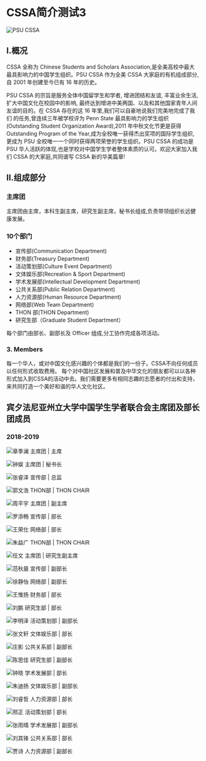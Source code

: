 # CSSA简介测试3

![PSU CSSA](.gitbook/assets/cssa_logo_gradient.png)

## I.概况

  
CSSA 全称为 Chinese Students and Scholars Association,是全美高校中最大最具影响力的中国学生组织。PSU CSSA 作为全美 CSSA 大家庭的有机组成部分,自 2001 年创建至今已有 16 年的历史。

PSU CSSA 的宗旨是服务全体中国留学生和学者, 增进团结和友谊, 丰富业余生活, 扩大中国文化在校园中的影响, 最终达到增进中美两国、以及和其他国家青年人间 友谊的目的。在 CSSA 存在的这 16 年里,我们可以自豪地说我们完美地完成了我们 的任务,曾连续三年被学校评为 Penn State 最具影响力的学生组织\(Outstanding Student Organization Award\),2011 年中秋文化节更是获得 Outstanding Program of the Year,成为全校唯一获得杰出奖项的国际学生组织,更成为 PSU 全校唯一一个同时获得两项荣誉的学生组织。PSU CSSA 的成功是 PSU 华人活跃的体现,也是学校对中国学生学者整体素质的认可。欢迎大家加入我们 CSSA 的大家庭,共同谱写 CSSA 新的华美篇章!

## II.组成部分

### 主席团

主席团由主席，本科生副主席，研究生副主席，秘书长组成,负责带领组织长远健康发展。

### 10个部门

* 宣传部\(Communication Department\)
* 财务部\(Treasury Department\)
* 活动策划部\(Culture Event Department\)
* 文体娱乐部\(Recreation & Sport Department\)
* 学术发展部\(Intellectual Development Department\)
* 公共关系部\(Public Relation Department\)
* 人力资源部\(Human Resource Department\)
* 网络部\(Web Team Department\)
* THON 部\(THON Department\)
* 研究生部（Graduate Student Department）

每个部门由部长、副部长及 Officer 组成,分工协作完成各项活动。

### 3. Members

每一个华人，或对中国文化感兴趣的个体都是我们的一份子。CSSA不向任何成员以任何形式收取费用。 每个对中国社区发展和普及中华文化的朋友都可以以各种形式加入到CSSA的活动中去。我们需要更多有相同志趣的志愿者的付出和支持，来共同打造一个美好和谐的华人文化社区。

## 宾夕法尼亚州立大学中国学生学者联合会主席团及部长团成员

### 2018-2019

![&#x7AE0;&#x5B63;&#x6F9C;  &#x4E3B;&#x5E2D;&#x56E2; \| &#x4E3B;&#x5E2D;](.gitbook/assets/image%20%2816%29.png)

![&#x949F;&#x5A31;  &#x4E3B;&#x5E2D;&#x56E2; \| &#x79D8;&#x4E66;&#x957F;](.gitbook/assets/image%20%2810%29.png)

![&#x5F20;&#x777F;&#x6CFD;  &#x5BA3;&#x4F20;&#x90E8; \| &#x603B;&#x76D1;](.gitbook/assets/image%20%2818%29.png)

![&#x90ED;&#x6587;&#x6D69;  THON&#x90E8; \| THON CHAIR](.gitbook/assets/image%20%28102%29.png)

![&#x5468;&#x5E73;&#x5B87;  &#x4E3B;&#x5E2D;&#x56E2; \| &#x526F;&#x4E3B;&#x5E2D;](.gitbook/assets/image%20%28130%29.png)

![&#x7F57;&#x6DFB;&#x7545;  &#x5BA3;&#x4F20;&#x90E8; \| &#x90E8;&#x957F;](.gitbook/assets/image%20%28119%29.png)

![&#x738B;&#x8363;&#x4ED5;  &#x7F51;&#x7EDC;&#x90E8; \| &#x90E8;&#x957F;](.gitbook/assets/image%20%2844%29.png)

![&#x6731;&#x76CA;&#x5E7F;  THON&#x90E8; \| THON CHAIR](.gitbook/assets/image%20%28110%29.png)

![&#x4EFB;&#x6587;  &#x4E3B;&#x5E2D;&#x56E2; \| &#x7814;&#x7A76;&#x751F;&#x526F;&#x4E3B;&#x5E2D;](.gitbook/assets/image%20%28115%29.png)

![&#x8303;&#x79CB;&#x6668;  &#x5BA3;&#x4F20;&#x90E8; \| &#x526F;&#x90E8;&#x957F;](.gitbook/assets/image%20%2849%29.png)

![&#x5F90;&#x9759;&#x6021;  &#x7F51;&#x7EDC;&#x90E8; \| &#x526F;&#x90E8;&#x957F;](.gitbook/assets/image%20%2881%29.png)

![&#x738B;&#x60DF;&#x626C;  &#x8D22;&#x52A1;&#x90E8; \| &#x90E8;&#x957F;](.gitbook/assets/image%20%281%29.png)

![&#x5218;&#x9E4F;  &#x7814;&#x7A76;&#x751F;&#x90E8; \| &#x90E8;&#x957F;](.gitbook/assets/image%20%28125%29.png)

![&#x674E;&#x660E;&#x6CFD;  &#x6D3B;&#x52A8;&#x7B56;&#x5212;&#x90E8; \| &#x526F;&#x90E8;&#x957F;](.gitbook/assets/image%20%2897%29.png)

![&#x5F20;&#x6587;&#x8F69;  &#x6587;&#x4F53;&#x5A31;&#x4E50;&#x90E8; \| &#x90E8;&#x957F;](.gitbook/assets/image%20%28126%29.png)

![&#x5E84;&#x5F71;  &#x516C;&#x5171;&#x5173;&#x7CFB;&#x90E8; \| &#x526F;&#x90E8;&#x957F;](.gitbook/assets/image%20%2874%29.png)

![&#x9648;&#x601D;&#x4F73;  &#x7814;&#x7A76;&#x751F;&#x90E8; \| &#x526F;&#x90E8;&#x957F;](.gitbook/assets/image%20%2892%29.png)

![&#x949F;&#x6653;  &#x5B66;&#x672F;&#x53D1;&#x5C55;&#x90E8; \| &#x90E8;&#x957F;](.gitbook/assets/image%20%28105%29.png)

![&#x6731;&#x8FEA;&#x626C;  &#x6587;&#x4F53;&#x5A31;&#x4E50;&#x90E8; \| &#x526F;&#x90E8;&#x957F;](.gitbook/assets/image%20%28103%29.png)

![&#x5218;&#x777F;&#x54F2;  &#x4EBA;&#x529B;&#x8D44;&#x6E90;&#x90E8; \| &#x90E8;&#x957F;](.gitbook/assets/image%20%28132%29.png)

![&#x90A2;&#x6B63;  &#x6D3B;&#x52A8;&#x7B56;&#x5212;&#x90E8; \| &#x90E8;&#x957F;](.gitbook/assets/image%20%2876%29.png)

![&#x5F20;&#x96E8;&#x6674;  &#x5B66;&#x672F;&#x53D1;&#x5C55;&#x90E8; \| &#x526F;&#x90E8;&#x957F;](.gitbook/assets/image%20%2814%29.png)

![&#x5218;&#x5176;&#x950B;  &#x516C;&#x5171;&#x5173;&#x7CFB;&#x90E8; \| &#x90E8;&#x957F;](.gitbook/assets/image%20%28109%29.png)

![&#x8D3E;&#x8BD7;  &#x4EBA;&#x529B;&#x8D44;&#x6E90;&#x90E8; \| &#x526F;&#x90E8;&#x957F;](.gitbook/assets/image%20%2895%29.png)


